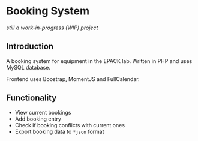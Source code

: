 Booking System
=============
*still a work-in-progress (WIP) project*

Introduction
-------

A booking system for equipment in the EPACK lab. Written in PHP and uses MySQL database.

Frontend uses Boostrap, MomentJS and FullCalendar.

Functionality
-------
* View current bookings
* Add booking entry
* Check if booking conflicts with current ones
* Export booking data to `*json` format